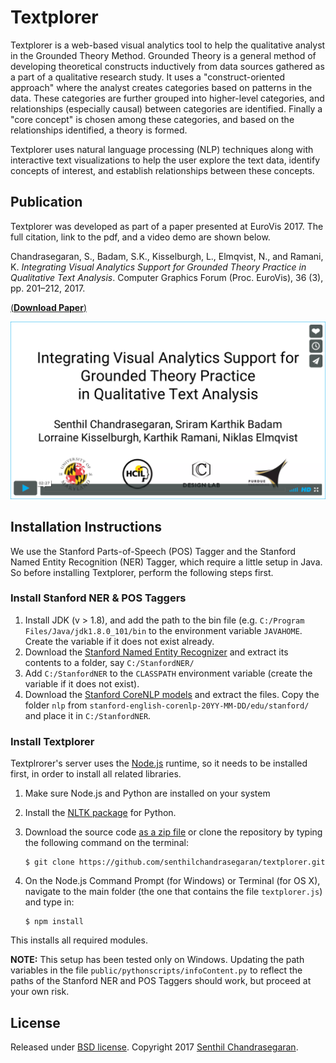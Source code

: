# Textplorer

Textplorer is a web-based visual analytics tool to help the qualitative analyst in the Grounded Theory Method.
Grounded Theory is a general method of developing theoretical constructs
inductively from data sources gathered as a part of a qualitative
research study.
It uses a "construct-oriented approach" where the analyst creates
categories based on patterns in the data.
These categories are further grouped into higher-level categories, and
relationships (especially causal) between categories are identified.
Finally a "core concept" is chosen among these categories, and based on
the relationships identified, a theory is formed.

Textplorer uses natural language processing (NLP) techniques along with
interactive text visualizations to help the user explore the text data,
identify concepts of interest, and establish relationships between these
concepts.

## Publication
Textplorer was developed as part of a paper presented at EuroVis 2017.
The full citation, link to the pdf, and a video demo are shown below.

Chandrasegaran, S., Badam, S.K., Kisselburgh, L., Elmqvist, N., and
Ramani, K. _Integrating Visual Analytics Support for Grounded Theory
Practice in Qualitative Text Analysis_. Computer Graphics Forum (Proc.
EuroVis), 36 (3), pp. 201–212, 2017.

[(**Download Paper**)](https://senthilchandrasegaran.github.io/pages/pubs/pdfs/gthelper.pdf)

[![Click to play video](./textplorer_video.png)](https://vimeo.com/194922904 "Click to play video")




## Installation Instructions
We use the Stanford Parts-of-Speech (POS) Tagger and the Stanford Named
Entity Recognition (NER) Tagger, which require a little setup in Java.
So before installing Textplorer, perform the following steps first.

### Install Stanford NER & POS Taggers

1. Install JDK (v > 1.8), and add the path to the bin file (e.g.
  `C:/Program Files/Java/jdk1.8.0_101/bin` to the environment variable
  `JAVAHOME`. Create the variable if it does not exist already.
2. Download the [Stanford Named Entity Recognizer](http://nlp.stanford.edu/software/CRF-NER.html#Download)
  and extract its contents to a folder, say `C:/StanfordNER/`
3. Add `C:/StanfordNER` to the `CLASSPATH` environment variable (create
the variable if it does not exist).
4. Download the [Stanford CoreNLP models](http://nlp.stanford.edu/software/stanford-english-corenlp-2015-12-11-models.jar)
  and extract the files. Copy the folder `nlp` from
  `stanford-english-corenlp-20YY-MM-DD/edu/stanford/` and place it in
  `C:/StanfordNER`.

### Install Textplorer
Textplrorer's server uses the [Node.js](https://nodejs.org/) runtime, so
it needs to be installed first, in order to install all related
libraries.

1. Make sure Node.js and Python are installed on your system
2. Install the [NLTK package](http://www.nltk.org/install.html) for
  Python.
2. Download the source code
  [as a zip file](https://github.com/senthilchandrasegaran/textplorer/archive/master.zip)
  or clone the repository by typing the following command on the terminal:

   ```shell
   $ git clone https://github.com/senthilchandrasegaran/textplorer.git
   ```

3. On the Node.js Command Prompt (for Windows) or Terminal (for OS X), navigate to the main folder (the one that contains the file `textplorer.js`) and type in:

   ```shell
   $ npm install
   ```

This installs all required modules.

**NOTE:**
This setup has been tested only on Windows.
Updating the path variables in the file
`public/pythonscripts/infoContent.py` to reflect the paths of the
Stanford NER and POS Taggers should work, but proceed at your own risk.

## License
Released under [BSD license](https://opensource.org/licenses/BSD-3-Clause).
Copyright 2017 [Senthil Chandrasegaran](https://github.com/senthilchandrasegaran).
